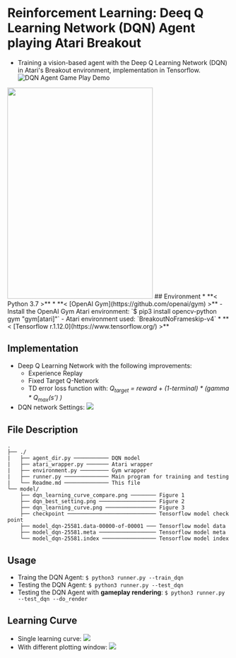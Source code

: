 # Reinforcement Learning: Deeq Q Learning Network (DQN) Agent playing Atari Breakout
* Training a vision-based agent with the Deep Q Learning Network (DQN) in Atari's Breakout environment, implementation in Tensorflow.
![DQN Agent Game Play Demo](https://github.com/andi611/Reinforcement-Learning-DQN-Deep-Q-Learning-Atari-Breakout/blob/master/model/gameplay.gif)
<img src="https://github.com/andi611/Reinforcement-Learning-DQN-Deep-Q-Learning-Atari-Breakout/blob/master/model/gameplay.gif" width="329" height="478">
## Environment
* **< Python 3.7 >**
* **< [OpenAI Gym](https://github.com/openai/gym) >**
	- Install the OpenAI Gym Atari environment:
	`$ pip3 install opencv-python gym "gym[atari]"`
	- Atari environment used: `BreakoutNoFrameskip-v4`
* **< [Tensorflow r.1.12.0](https://www.tensorflow.org/) >**

## Implementation
* Deep Q Learning Network with the following improvements:
	- Experience Replay
	- Fixed Target Q-Network
	- TD error loss function with: *Q<sub>target</sub> = reward + (1-terminal) * (gamma * Q<sub>max</sub>(s’) )*
* DQN network Settings:
![](https://github.com/andi611/Reinforcement-Learning-DQN-Deep-Q-Learning-Atari-Breakout/blob/master/model/dqn_best_setting.png)

## File Description
```
.
├── ./
|   ├── agent_dir.py ─────────── DQN model
|   ├── atari_wrapper.py ─────── Atari wrapper
|   ├── environment.py ───────── Gym wrapper
|   ├── runner.py ────────────── Main program for training and testing
|   └── Readme.md ────────────── This file
└── model/
	├── dqn_learning_curve_compare.png ──────── Figure 1  
	├── dqn_best_setting.png ────────────────── Figure 2
	├── dqn_learning_curve.png ──────────────── Figure 3
	├── checkpoint ──────────────────────────── Tensorflow model check point
	├── model_dqn-25581.data-00000-of-00001 ─── Tensorflow model data
	├── model_dqn-25581.meta ────────────────── Tensorflow model meta
	└── model_dqn-25581.index ───────────────── Tensorflow model index
```

## Usage
* Traing the DQN Agent: `$ python3 runner.py --train_dqn`
* Testing the DQN Agent: `$ python3 runner.py --test_dqn`
* Testing the DQN Agent with **gameplay rendering**: `$ python3 runner.py --test_dqn --do_render`

## Learning Curve
* Single learning curve:
![](https://github.com/andi611/Reinforcement-Learning-DQN-Deep-Q-Learning-Atari-Breakout/blob/master/model/dqn_learning_curve.png)
* With different plotting window:
![](https://github.com/andi611/Reinforcement-Learning-DQN-Deep-Q-Learning-Atari-Breakout/blob/master/model/dqn_learning_curve_compare.png)